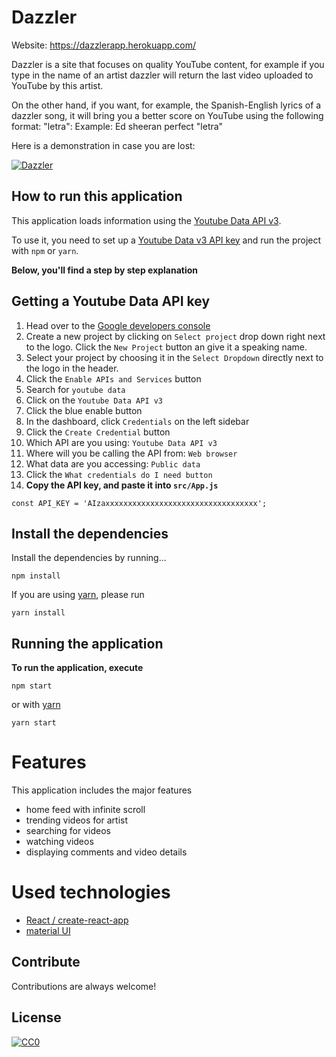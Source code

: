 # Dazzler
Website: https://dazzlerapp.herokuapp.com/ 

Dazzler is a site that focuses on quality YouTube content, for example if you type in the name of an artist
dazzler will return the last video uploaded to YouTube by this artist.

On the other hand, if you want, for example, the Spanish-English lyrics of a dazzler song, it will bring you a better score on YouTube using the following format: <Artist> <song name> "letra": Example: Ed sheeran perfect "letra"

Here is a demonstration in case you are lost:

[![Dazzler](http://img.youtube.com/vi/ngDT0xPFNgg/0.jpg)](http://www.youtube.com/watch?v=ngDT0xPFNgg "Dazzler")


## How to run this application
This application loads information using the [Youtube Data API v3](https://developers.google.com/youtube/v3/docs/).

To use it, you need to set up a [Youtube Data v3 API key](https://productioncoder.com/build-youtube-in-react-part-19/) and run the project with `npm` or `yarn`.

**Below, you'll find a step by step explanation**

## Getting a Youtube Data API key
1. Head over to the [Google developers console](https://console.developers.google.com)
2. Create a new project by clicking on `Select project` drop down right next to the logo. Click the `New Project` button an give it a speaking name.
3. Select your project by choosing it in the `Select Dropdown` directly next to the logo in the header.
4. Click the `Enable APIs and Services` button
5. Search for `youtube data`
6. Click on the `Youtube Data API v3`
7. Click the blue enable button
8. In the dashboard, click `Credentials` on the left sidebar
9. Click the `Create Credential` button
10. Which API are you using: `Youtube Data API v3`
11. Where will you be calling the API from: `Web browser`
12. What data are you accessing: `Public data`
13. Click the `What credentials do I need button`
14. **Copy the API key, and paste it into `src/App.js`**
```
const API_KEY = 'AIzaxxxxxxxxxxxxxxxxxxxxxxxxxxxxxxxxxx';
```
## Install the dependencies
Install the dependencies by running...
```
npm install
```

If you are using [yarn](https://yarnpkg.com/lang/en/), please run
```
yarn install
```
## Running the application
**To run the application, execute**
```
npm start
```
or with [yarn](https://yarnpkg.com/lang/en/)
```
yarn start
```

# Features
This application includes the major features
* home feed with infinite scroll
* trending videos for artist
* searching for videos
* watching videos
* displaying comments and video details

# Used technologies
* [React / create-react-app](https://github.com/facebook/create-react-app)
* [material UI](https://material-ui.com/)

## Contribute

Contributions are always welcome!

## License

[![CC0](https://licensebuttons.net/p/zero/1.0/88x31.png)](https://creativecommons.org/publicdomain/zero/1.0/)


